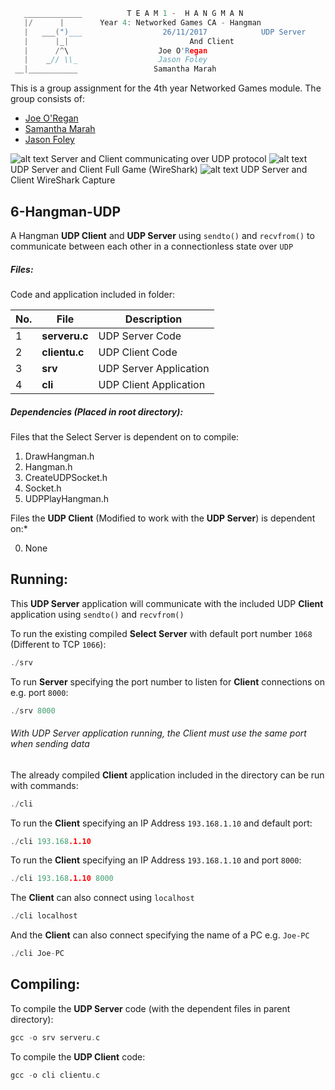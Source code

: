 ```c
   _____________          T E A M 1 -  H A N G M A N
   |/      |        Year 4: Networked Games CA - Hangman
   |   ___(")___                  26/11/2017			UDP Server
   |      |_| 							And Client
   |      /^\                    Joe O'Regan
   |    _// \\_                  Jason Foley
 __|___________                 Samantha Marah
```

This is a group assignment for the 4th year Networked Games module. The group consists of:
  * [Joe O'Regan](https://github.com/joeaoregan)
  * [Samantha Marah](https://github.com/jasfoley)
  * [Jason Foley](https://github.com/samanthamarah)

![alt text](https://raw.githubusercontent.com/joeaoregan/Yr4-NetworkGames-Hangman/master/Screenshots/6HangmanUDP.png "UDP Server and Client")
Server and Client communicating over UDP protocol
![alt text](https://raw.githubusercontent.com/joeaoregan/Yr4-NetworkGames-Hangman/master/Screenshots/6HanmanUDPFullGame.png "UDP Server and Client")
UDP Server and Client Full Game (WireShark)
![alt text](https://raw.githubusercontent.com/joeaoregan/Yr4-NetworkGames-Hangman/master/Screenshots/WireShark/6HanmanUDPWireShark.png "UDP Server and Client")
UDP Server and Client WireShark Capture

## 6-Hangman-UDP

A Hangman **UDP Client** and **UDP Server** using `sendto()` and `recvfrom()` to communicate between each other in a connectionless state over `UDP`

##### Files:

Code and application included in folder:

| No. | File | Description |
| --- | --- | --- |
| 1 | **serveru.c** | UDP Server Code |
| 2 | **clientu.c** | UDP Client Code |
| 3 | **srv** | UDP Server Application |
| 4 | **cli** | UDP Client Application |

##### Dependencies (Placed in root directory):
Files that the Select Server is dependent on to compile:

1. DrawHangman.h
2. Hangman.h
3. CreateUDPSocket.h
4. Socket.h
5. UDPPlayHangman.h

Files the **UDP Client** (Modified to work with the **UDP Server**) is dependent on:*

0. None 

## Running:

This **UDP Server** application will communicate with the included UDP **Client** application using `sendto()` and `recvfrom()`

To run the existing compiled **Select Server** with default port number `1068` (Different to TCP `1066`):
```c
./srv
```

To run **Server** specifying the port number to listen for **Client** connections on e.g. port `8000`:
```c
./srv 8000
```

###### With UDP Server application running, the Client must use the same port when sending data


The already compiled **Client** application included in the directory can be run with commands: 

```c
./cli
```

To run the **Client** specifying an IP Address `193.168.1.10` and default port: 
```c
./cli 193.168.1.10
```

To run the **Client** specifying an IP Address `193.168.1.10` and port `8000`: 
```c
./cli 193.168.1.10 8000
```

The **Client** can also connect using `localhost`
```c
./cli localhost
```

And the **Client** can also connect specifying the name of a PC e.g. `Joe-PC`
```c
./cli Joe-PC
```

## Compiling:

To compile the **UDP Server** code (with the dependent files in parent directory):
```c
gcc -o srv serveru.c
```

To compile the **UDP Client** code:
```c
gcc -o cli clientu.c
```

